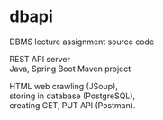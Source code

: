 # dbapi
DBMS lecture assignment source code
<br/>

REST API server
<br/>
Java, Spring Boot Maven project
<br/>

HTML web crawling (JSoup),
<br/>
storing in database (PostgreSQL),
<br/>
creating GET, PUT API (Postman).
